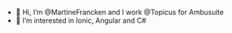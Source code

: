 - 👋 Hi, I’m @MartineFrancken and I work @Topicus for Ambusuite
- 👀 I’m interested in Ionic, Angular and C#

<!---
MartineFrancken/MartineFrancken is a ✨ special ✨ repository because its `README.md` (this file) appears on your GitHub profile.
You can click the Preview link to take a look at your changes.
--->
